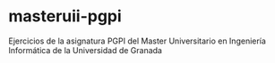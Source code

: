 # masteruii-pgpi
Ejercicios de la asignatura PGPI del Master Universitario en Ingeniería Informática de la Universidad de Granada
